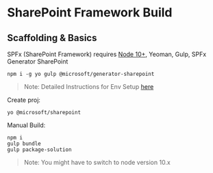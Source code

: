 # SharePoint Framework Build

## Scaffolding & Basics

SPFx (SharePoint Framework) requires [Node 10+](https://nodejs.org/en/download/releases/), Yeoman, Gulp, SPFx Generator SharePoint

```
npm i -g yo gulp @microsoft/generator-sharepoint
```

> Note: Detailed Instructions for Env Setup [here](https://docs.microsoft.com/en-us/sharepoint/dev/spfx/set-up-your-development-environment)

Create proj:

```
yo @microsoft/sharepoint
```

Manual Build:

```
npm i
gulp bundle
gulp package-solution
```

> Note: You might have to switch to node version 10.x

